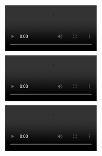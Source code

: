 <video src="design%20page.mp4" controls></video>

<video src="map%20with%20zoom.mp4" controls></video>

<video src="tchat.mp4" controls></video>
